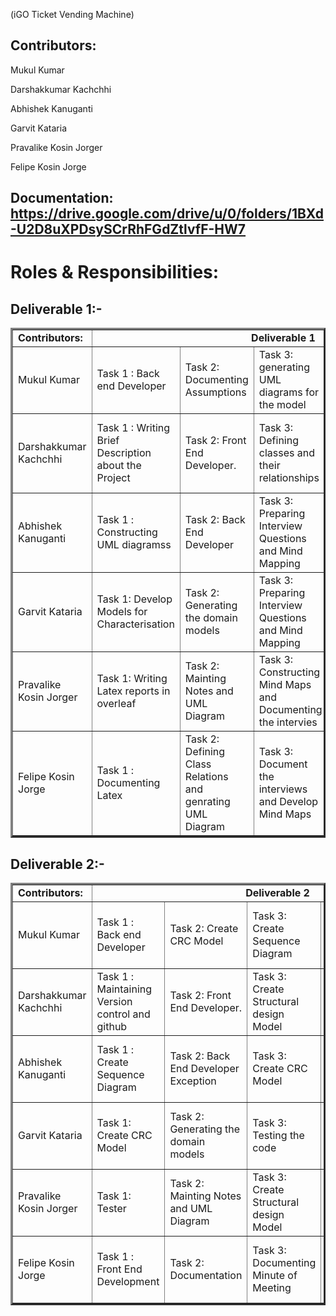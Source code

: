  (iGO Ticket Vending Machine)



## Contributors:

Mukul Kumar	

Darshakkumar Kachchhi
	
Abhishek Kanuganti

Garvit Kataria

Pravalike Kosin Jorger

Felipe Kosin Jorge

## Documentation: https://drive.google.com/drive/u/0/folders/1BXd-U2D8uXPDsySCrRhFGdZtlvfF-HW7

# Roles & Responsibilities:

## Deliverable 1:- 
	

  <table border="3px solid">
      <tbody border="2px solid">
         <tr>
            <td><b>Contributors:<b></td>
            <td colspan="5" align="center"><b>Deliverable 1<b></td>
         </tr>
         <tr>
            <td>Mukul Kumar</td>
            <td>Task 1 : Back end Developer </td>
            <td>Task  2:  Documenting Assumptions</td>
            <td>Task 3: generating UML diagrams for the model</td>
            <td>Task 4: generating Use Cases for Model</td>
            <td>Task 5: Maintaing version control Github</td>
         </tr>
         <tr>
            <td>Darshakkumar Kachchhi</td>
            <td>Task 1 : Writing Brief Description about the Project</td>
            <td>Task 2: Front End Developer.</td>
            <td>Task 3: Defining classes and their relationships</td>
            <td>Task 4: Preparing Interview Questions and Mind Mapping</td>
            <td>Task 5: Documenting Assumptions</td>
         </tr>
         <tr>
            <td>Abhishek Kanuganti</td>
            <td>Task 1 : Constructing UML diagramss</td>
            <td>Task 2: Back End Developer</td>
            <td>Task 3: Preparing Interview Questions and Mind Mapping</td>
            <td>Task 4: generating use cases</td>
            <td>Task 5: generating UMl Activity Diagram</td>
         </tr>
         <tr>
            <td>Garvit Kataria</td>
            <td>Task 1: Develop Models for Characterisation</td>
            <td>Task 2: Generating the domain models</td>
            <td>Task 3: Preparing Interview Questions and Mind Mapping</td>
            <td>Task 4: Constructing Mind Maps and Documenting the intervies</td>
            <td>Task 5: Documenting Minutes of Meetings</td>
         </tr>
         <tr>
            <td>Pravalike Kosin Jorger</td>
            <td>Task 1: Writing Latex reports in overleaf</td>
            <td>Task 2: Mainting Notes and UML Diagram</td>
            <td>Task 3: Constructing Mind Maps and Documenting the intervies</td>
            <td>Task 4: Constructing a UML activity diagram</td>
            <td>Task 5: Writing Descriptions and Introductions</td>
         </tr>
         <tr>
            <td>Felipe Kosin Jorge</td>
            <td>Task 1 : Documenting Latex</td>
            <td>Task 2: Defining Class Relations and genrating UML Diagram</td>
            <td>Task 3: Document the interviews and Develop Mind Maps</td>
            <td>Task 4: Constructing UML and Use Case Diagrams</td>
            <td>Task 5: Maintaining Github Repo Structure</td>
         </tr>
      </tbody>
   </table>
   
   ## Deliverable 2:- 
	

  <table border="3px solid">
      <tbody border="2px solid">
         <tr>
            <td><b>Contributors:<b></td>
            <td colspan="5" align="center"><b>Deliverable 2<b></td>
         </tr>
         <tr>
            <td>Mukul Kumar</td>
            <td>Task 1 : Back end Developer </td>
            <td>Task  2:  Create CRC Model</td>
            <td>Task 3: Create Sequence Diagram</td>
            <td>Task 4: Create Structure Diagram Model</td>
            <td>Task 5: Maintaing version control Github</td>
         </tr>
         <tr>
            <td>Darshakkumar Kachchhi</td>
            <td>Task 1 : Maintaining Version control and github</td>
            <td>Task 2: Front End Developer.</td>
            <td>Task 3: Create Structural design Model</td>
            <td>Task 4: Create Sequence Diagram</td>
            <td>Task 5: Create CRC Model</td>
         </tr>
         <tr>
            <td>Abhishek Kanuganti</td>
            <td>Task 1 : Create Sequence Diagram</td>
            <td>Task 2: Back End Developer Exception</td>
            <td>Task 3: Create CRC Model</td>
            <td>Task 4: Testing the code functionality</td>
            <td>Task 5: Create behaviourak design Model</td>
         </tr>
         <tr>
            <td>Garvit Kataria</td>
            <td>Task 1: Create CRC Model</td>
            <td>Task 2: Generating the domain models</td>
            <td>Task 3: Testing the code</td>
            <td>Task 4: Create Behavioual design Model</td>
            <td>Task 5: Documenting Minutes of Meetings</td>
         </tr>
         <tr>
            <td>Pravalike Kosin Jorger</td>
            <td>Task 1: Tester</td>
            <td>Task 2: Mainting Notes and UML Diagram</td>
            <td>Task 3: Create Structural design Model</td>
            <td>Task 4: Create CRC Diagram</td>
            <td>Task 5: Prepare Latex Report in Overleaf</td>
         </tr>
         <tr>
            <td>Felipe Kosin Jorge</td>
            <td>Task 1 : Front End Development</td>
            <td>Task 2: Documentation</td>
            <td>Task 3: Documenting Minute of Meeting</td>
            <td>Task 4: Construct behavioral design model</td>
            <td>Task 5: Create CRC Diagram</td>
         </tr>
      </tbody>
   </table>
